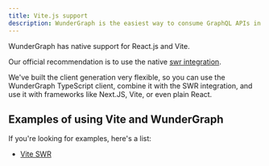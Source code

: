 ```yaml
---
title: Vite.js support
description: WunderGraph is the easiest way to consume GraphQL APIs in Vite.js.
---
```


WunderGraph has native support for React.js and Vite.

Our official recommendation is to use the native [swr integration](https://github.com/wundergraph/wundergraph/tree/main/packages/swr).

We've built the client generation very flexible,
so you can use the WunderGraph TypeScript client,
combine it with the SWR integration,
and use it with frameworks like Next.JS, Vite, or even plain React.

## Examples of using Vite and WunderGraph

If you're looking for examples, here's a list:

- [Vite SWR](https://github.com/wundergraph/wundergraph/tree/main/examples/vite-swr)

